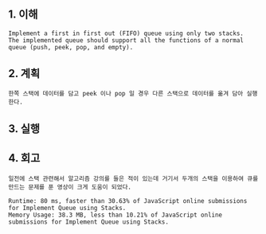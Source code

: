 # <Implement Queue using Stacks>

## 1. 이해

    Implement a first in first out (FIFO) queue using only two stacks.
    The implemented queue should support all the functions of a normal queue (push, peek, pop, and empty).

## 2. 계획

    한쪽 스택에 데이터를 담고 peek 이나 pop 일 경우 다른 스택으로 데이터를 옮겨 담아 실행한다.

## 3. 실행 

## 4. 회고

    일전에 스택 관련해서 알고리즘 강의를 들은 적이 있는데 거기서 두개의 스택을 이용하여 큐를 만드는 문제를 푼 영상이 크게 도움이 되었다.

    Runtime: 80 ms, faster than 30.63% of JavaScript online submissions for Implement Queue using Stacks.
    Memory Usage: 38.3 MB, less than 10.21% of JavaScript online submissions for Implement Queue using Stacks.
